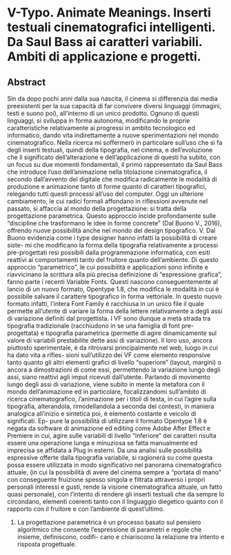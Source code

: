# V-Typo. Animate Meanings. Inserti testuali cinematografici intelligenti. Da Saul Bass ai caratteri variabili. Ambiti di applicazione e progetti.
## Abstract
Sin da dopo pochi anni dalla sua nascita, il cinema si differenzia dai media preesistenti per la sua capacità di far convivere diversi linguaggi (immagini, testi e suono poi), all’interno di un unico prodotto. Ognuno di questi linguaggi, si sviluppa in forma autonoma, modificando le proprie caratteristiche relativamente ai progressi in ambito tecnologico ed informatico, dando vita indirettamente a nuove sperimentazioni nel mondo cinematografico.
Nella ricerca mi soffermerò in particolare sull’uso che si fa degli inserti testuali, quindi della tipografia, nel cinema, e dell’evoluzione che il significato dell’alterazione e dell’applicazione di questi ha subito, con un focus su due momenti fondamentali, il primo rappresentato da Saul Bass che introduce l’uso dell’animazione nella titolazione cinematografica, il secondo dall’avvento del digitale che modifica radicalmente le modalità di produzione e animazione tanto di forme quanto di caratteri tipografici, relegando tutti questi processi all’uso del computer.
Oggi un ulteriore cambiamento, le cui radici formali affondano in riflessioni avvenute nel passato, si affaccia al mondo della progettazione: si tratta della progettazione parametrica. Questo approccio incide profondamente sulle “discipline che trasformano le idee in forme concrete” (Dal Buono V., 2016), offrendo nuove possibilità anche nel mondo del design tipografico. V. Dal Buono evidenzia come i type designer hanno infatti la possibilità di creare siste- mi che modificano la forma della tipografia relativamente a processi pre-progettati resi possibili dalla programmazione informatica, con esiti reattivi ai comportamenti tanto del fruitore quanto dell’ambiente. Di questo approccio “parametrico”, le cui possibilità e applicazioni sono infinite e riavvicinano la scrittura alla più precisa definizione di “espressione grafica”, fanno parte i recenti Variable Fonts. Questi nascono conseguentemente al lancio di un nuovo formato, Opentype 1.8, che modifica le modalità in cui è possibile salvare il carattere tipografico in forma vettoriale. In questo nuovo formato infatti, l’intera Font Family è racchiusa in un unico file il quale permette all’utente di variare la forma della lettere relativamente a degli assi di variazione definiti dal progettista.
I VF sono dunque a metà strada tra tipografia tradizionale (racchiudono in se una famiglia di font pre-progettata) e tipografia parametrica (permette di agire dinamicamente sul valore di variabili prestabilite dette assi di variazione). Il loro uso, ancora piuttosto sperimentale, è da ritrovarsi principalmente nel web, luogo in cui ha dato vita a rifles- sioni sull’utilizzo dei VF come elemento responsive tanto quanto gli altri elementi grafici di livello “superiore” (layout, margini) o ancora a dimostrazioni di come essi, permettendo la variazione lungo degli assi, siano reattivi agli imput ricevuti dall’utente.
Parlando di movimento lungo degli assi di variazione, viene subito in mente la metafora con il mondo dell’animazione ed in particolare, focalizzandomi sull’ambito di ricerca cinematografico, l’animazione per i titoli di testa, in cui l’agire sulla tipografia, alterandola, rimodellandola a seconda dei contesti, in maniera analogica all’inizio e sintetica poi, è elemento costante e veicolo di significati. Ep- pure la possibilità di utilizzare il formato Opentype 1.8 è negata da software di animazione ed editing come Adobe After Effect e Premiere in cui, agire sulle variabili di livello “inferiore” dei caratteri risulta essere una operazione lunga e minuziosa se fatta manualmente ed imprecisa se affidata a Plug in esterni.
Da una analisi sulle possibilità espressive offerte dalla tipografia variabile, si ragionerà su come questa possa essere utilizzata in modo significativo nel panorama cinematografico attuale, (in cui la possibilità di avere del cinema sempre a “portata di mano” con conseguente fruizione spesso singola e filtrata attraverso i propri personali interessi e gusti, rende la visione cinematografica attuale, un fatto quasi personale), con l’intento di rendere gli inserti testuali che da sempre lo circondano, elementi coerenti tanto con il linguaggio diegetico quanto con il rapporto con il fruitore e con l’ambiente di quest’ultimo.


1. La progettazione parametrica è un processo basato sul pensiero algoritmico che consente l’espressione di parametri e regole che insieme, definiscono, codifi- cano e chiariscono la relazione tra intento e risposta progettuale.
